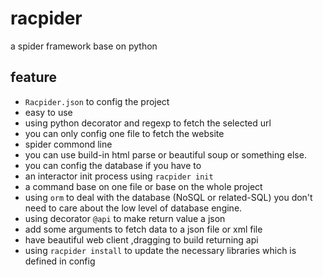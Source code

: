 # racpider
a spider framework base on python


## feature

* `Racpider.json` to config the project
* easy to use
* using python decorator and regexp to fetch the selected url
* you can only config one file to fetch the website
* spider commond line
* you can use build-in html parse or beautiful soup or something else.
* you can config the database if you have to
* an interactor init process using `racpider init`
* a command base on one file or base on the whole project
* using `orm` to deal with the database (NoSQL or related-SQL) you don't need to 
care about the low level of database engine.
* using decorator `@api` to make return value a json
* add some arguments to fetch data to a json file or xml file
* have beautiful web client ,dragging to build returning api
* using `racpider install` to update the necessary libraries which is defined in config  